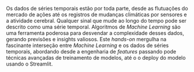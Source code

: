 Os dados de séries temporais estão por toda parte, desde as flutuações do mercado de ações até os registros de mudanças climáticas por sensores e a atividade cerebral. Qualquer sinal que mude ao longo do tempo pode ser descrito como uma série temporal. Algoritmos de *Machine Learning* são uma ferramenta poderosa para desvendar a complexidade desses dados, gerando previsões e insights valiosos. Este *hands-on* mergulha na fascinante interseção entre *Machine Learning* e os dados de séries temporais, abordando desde a engenharia de *features* passando pode técnicas avançadas de treinamento de modelos, até o o deploy do modelo usando o Streamlit.